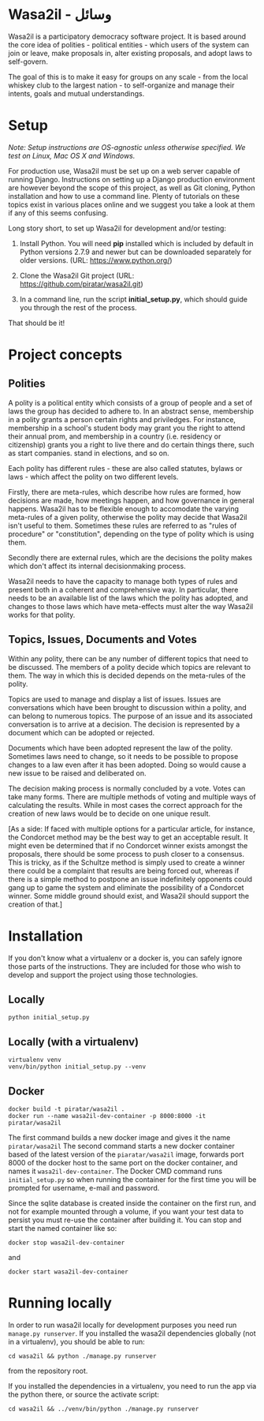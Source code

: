 # Wasa2il - ‫وسائل

Wasa2il is a participatory democracy software project. It is based around the core
idea of polities - political entities - which users of the system can join or leave,
make proposals in, alter existing proposals, and adopt laws to self-govern.

The goal of this is to make it easy for groups on any scale - from the local
whiskey club to the largest nation - to self-organize and manage their intents,
goals and mutual understandings.

# Setup

_Note: Setup instructions are OS-agnostic unless otherwise specified. We test on Linux, Mac OS X and Windows._

For production use, Wasa2il must be set up on a web server capable of running Django. Instructions on setting up a Django production environment are however beyond the scope of this project, as well as Git cloning, Python installation and how to use a command line. Plenty of tutorials on these topics exist in various places online and we suggest you take a look at them if any of this seems confusing.

Long story short, to set up Wasa2il for development and/or testing:

1. Install Python. You will need **pip** installed which is included by default in Python versions 2.7.9 and newer but can be downloaded separately for older versions. (URL: https://www.python.org/)

2. Clone the Wasa2il Git project (URL: https://github.com/piratar/wasa2il.git)

3. In a command line, run the script **initial_setup.py**, which should guide you through the rest of the process.

That should be it!

# Project concepts

## Polities

A polity is a political entity which consists of a group of people and a set of laws
the group has decided to adhere to. In an abstract sense, membership in a polity
grants a person certain rights and priviledges. For instance, membership in a
school's student body may grant you the right to attend their annual prom,
and membership in a country (i.e. residency or citizenship) grants you a right
to live there and do certain things there, such as start companies. stand in
elections, and so on.

Each polity has different rules - these are also called statutes, bylaws or laws -
which affect the polity on two different levels.

Firstly, there are meta-rules, which describe how rules are formed, how
decisions are made, how meetings happen, and how governance in general
happens. Wasa2il has to be flexible enough to accomodate the varying
meta-rules of a given polity, otherwise the polity may decide that Wasa2il isn't
useful to them. Sometimes these rules are referred to as "rules of procedure"
or "constitution", depending on the type of polity which is using them.

Secondly there are external rules, which are the decisions the polity makes which
don't affect its internal decisionmaking process.

Wasa2il needs to have the capacity to manage both types of rules and present
both in a coherent and comprehensive way. In particular, there needs to be an
available list of the laws which the polity has adopted, and changes to those
laws which have meta-effects must alter the way Wasa2il works for that polity.

## Topics, Issues, Documents and Votes

Within any polity, there can be any number of different topics that need to be
discussed. The members of a polity decide which topics are relevant to them.
The way in which this is decided depends on the meta-rules of the polity.

Topics are used to manage and display a list of issues. Issues are conversations
which have been brought to discussion within a polity, and can belong to 
numerous topics. The purpose of an issue and its associated conversation is to
arrive at a decision. The decision is represented by a document which can be
adopted or rejected.

Documents which have been adopted represent the law of the polity. Sometimes
laws need to change, so it needs to be possible to propose changes to a law
even after it has been adopted. Doing so would cause a new issue to be raised
and deliberated on.

The decision making process is normally concluded by a vote. Votes can take
many forms. There are multiple methods of voting and multiple ways of calculating
the results. While in most cases the correct approach for the creation of new
laws would be to decide on one unique result.

[As a side: If faced with multiple options for a particular article, for instance, the
Condorcet method may be the best way to get an acceptable result. It might even
be determined that if no Condorcet winner exists amongst the proposals, there
should be some process to push closer to a consensus. This is tricky, as if the
Schultze method is simply used to create a winner there could be a complaint that
results are being forced out, whereas if there is a simple method to postpone an
issue indefinitely opponents could gang up to game the system and eliminate the
possibility of a Condorcet winner. Some middle ground should exist, and Wasa2il
should support the creation of that.]


# Installation

If you don't know what a virtualenv or a docker is, you can safely ignore those
parts of the instructions.  They are included for those who wish to develop and
support the project using those technologies.

## Locally

    python initial_setup.py

## Locally (with a virtualenv)

    virtualenv venv
    venv/bin/python initial_setup.py --venv

## Docker

    docker build -t piratar/wasa2il .
    docker run --name wasa2il-dev-container -p 8000:8000 -it piratar/wasa2il

The first command builds a new docker image and gives it the name `piratar/wasa2il`
The second command starts a new docker container based of the latest version
of the `piaratar/wasa2il` image, forwards port 8000 of the docker host to the
same port on the docker container, and names it `wasa2il-dev-container`.  The
Docker CMD command runs `initial_setup.py` so when running the container for
the first time you will be prompted for username, e-mail and password.

Since the sqlite database is created inside the container on the first run,
and not for example mounted through a volume, if you want your test data to
persist you must re-use the container after building it.  You can stop and
start the named container like so:

    docker stop wasa2il-dev-container

and

    docker start wasa2il-dev-container


# Running locally

In order to run wasa2il locally for development purposes you need run
`manage.py runserver`.  If you installed the wasa2il dependencies globally
(not in a virtualenv), you should be able to run:

    cd wasa2il && python ./manage.py runserver

from the repository root.

If you installed the dependencies in a virtualenv, you need to run the app
via the python there, or source the activate script:

    cd wasa2il && ../venv/bin/python ./manage.py runserver
